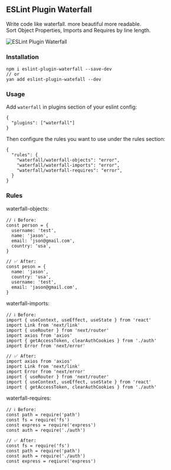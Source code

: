 ## ESLint Plugin Waterfall
Write code like waterfall. more beautiful more readable.   
Sort Object Properties, Imports and Requires by line length.

![ESLint Plugin Waterfall](https://user-images.githubusercontent.com/69081259/224570172-e0cd45ce-a55f-49d7-aaa5-9a466c3e6740.svg)

### Installation

    npm i eslint-plugin-waterfall --save-dev
    // or
    yan add eslint-plugin-watefall --dev

### Usage
Add `waterfall` in plugins section of your eslint config:

    {
      "plugins": ["waterfall"]
    }

Then configure the rules you want to use under the rules section:

    {
      "rules": {
        "waterfall/waterfall-objects": "error",
        "waterfall/waterfall-imports": "error",
        "waterfall/waterfall-requires": "error",
      }
    }

### Rules
waterfall-objects:

    // ℹ️ Before:
    const person = {
      username: 'test',
      name: 'jason',
      email: 'json@gmail.com',
      country: 'usa',
    }
    
    // ✅ After:
    const peson = {
      name: 'jason',
      country: 'usa',
      username: 'test',
      email: 'jason@gmail.com',
    }

waterfall-imports:

    // ℹ️ Before:
    import { useContext, useEffect, useState } from 'react'
    import Link from 'next/link'
    import { useRouter } from 'next/router'
    import axios from 'axios'
    import { getAccessToken, clearAuthCookies } from './auth'
    import Error from 'next/error'
    
    // ✅ After:
    import axios from 'axios'
    import Link from 'next/link'
    import Error from 'next/error'
    import { useRouter } from 'next/router'
    import { useContext, useEffect, useState } from 'react'
    import { getAccessToken, clearAuthCookies } from './auth'


waterfall-requires:

    // ℹ️ Before:
    const path = require('path')
    const fs = require('fs')
    const express = require('express')
    const auth = require('./auth')

    // ✅ After:
    const fs = require('fs')
    const path = require('path')
    const auth = require('./auth')
    const express = reqiure('express')
